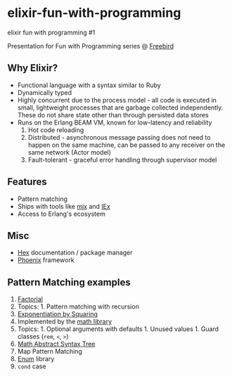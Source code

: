 # elixir-fun-with-programming
elixir fun with programming #1

Presentation for Fun with Programming series @ [Freebird](https://github.com/getfreebirdinc)

## Why Elixir?

* Functional language with a syntax similar to Ruby
* Dynamically typed
* Highly concurrent due to the process model - all code is executed in small, lightweight processes that are garbage collected independently. These do not share state other than through persisted data stores
* Runs on the Erlang BEAM VM, known for low-latency and reliability
  1. Hot code reloading
  1. Distributed - asynchronous message passing does not need to happen on the same machine, can be passed to any receiver on the same network (Actor model)
  1. Fault-tolerant - graceful error handling through supervisor model

## Features
* Pattern matching
* Ships with tools like [mix](https://hexdocs.pm/mix/Mix.html) and [IEx](https://hexdocs.pm/iex/IEx.html)
* Access to Erlang's ecosystem

## Misc
* [Hex](https://hexdocs.pm/elixir/Enum.html) documentation / package manager
* [Phoenix](http://phoenixframework.org/) framework

## Pattern Matching examples
1. [Factorial](https://en.wikipedia.org/wiki/Factorial)
  1. Topics:
    1. Pattern matching with recursion
1. [Exponentiation by Squaring](https://en.wikipedia.org/wiki/Exponentiation_by_squaring)
  1. Implemented by the [math library](https://github.com/folz/math/blob/master/lib/math.ex#L116)
  1. Topics:
    1. Optional arguments with defaults
    1. Unused values
    1. Guard classes (`rem`, `<`, `>`)
1. [Math Abstract Syntax Tree](https://en.wikipedia.org/wiki/Abstract_syntax_tree)
  1. Map Pattern Matching
  1. [Enum](https://hexdocs.pm/elixir/Enum.html) library
  1. `cond` case

